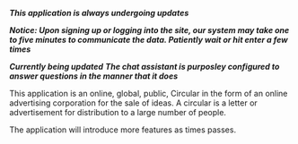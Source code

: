 ***This application is always undergoing updates***

***Notice: Upon signing up or logging into the site, our system may take one to five minutes to communicate the data. Patiently wait or hit enter a few times***

***Currently being updated***
***The chat assistant is purposley configured to answer questions in the manner that it does***

This application is an online, global, public, Circular in the form of an online advertising corporation for the sale of ideas. 
A circular is a letter or advertisement for distribution to a large number of people.   

The application will introduce more features as times passes. 

